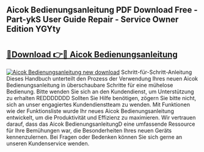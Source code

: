 ## Aicok Bedienungsanleitung PDF Download Free - Part-ykS User Guide Repair - Service Owner Edition YGYty

# <h2><a href="http://df0hmf.blite.top/?on=Aicok+Bedienungsanleitung">🔗Download 👉🔴 Aicok Bedienungsanleitung</a></h2>

[![Aicok Bedienungsanleitung new download](https://i.imgur.com/lujVjoI.png)](http://df0hmf.blite.top/?on=Aicok+Bedienungsanleitung)
Schritt-für-Schritt-Anleitung Dieses Handbuch unterteilt den Prozess der Verwendung Ihres neuen Aicok Bedienungsanleitung in überschaubare Schritte für eine mühelose Bedienung. Bitte wenden Sie sich an den Kundendienst, um Unterstützung zu erhalten REDDDDDDD Sollten Sie Hilfe benötigen, zögern Sie bitte nicht, sich an unser engagiertes Kundendienstteam zu wenden. Mit Funktionen wie der Funktionsliste wurde Ihr neues Aicok Bedienungsanleitung entwickelt, um die Produktivität und Effizienz zu maximieren. Wir vertrauen darauf, dass das Aicok BedienungsanleitungD eine umfassende Ressource für Ihre Bemühungen war, die Besonderheiten Ihres neuen Geräts kennenzulernen. Bei Fragen oder Bedenken können Sie sich gerne an unseren Kundenservice wenden.
